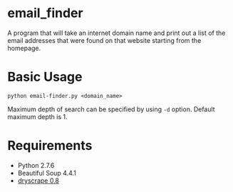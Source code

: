 # email_finder
A program that will take an internet domain name and print out a list of the email addresses that were found on that website starting from the homepage.

# Basic Usage
`python email-finder.py <domain_name>`

Maximum depth of search can be specified by using `-d` option. Default maximum depth is 1.

# Requirements
- Python 2.7.6
- Beautiful Soup 4.4.1
- [dryscrape 0.8](http://dryscrape.readthedocs.org/en/latest/installation.html)
